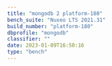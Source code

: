 ```yaml
---
title: "mongodb 2 platform-180"
bench_suite: "Nuxeo LTS 2021.31"
build_number: "platform-180"
dbprofile: "mongodb"
classifier: ""
date: 2023-01-09T16:50:16
type: "bench"
---
```

